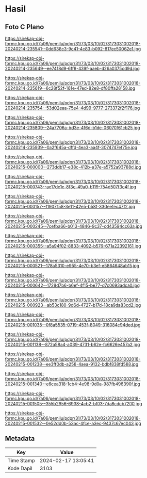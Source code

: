 # Hasil

## Foto C Plano

https://sirekap-obj-formc.kpu.go.id/7a06/pemilu/pdpr/31/73/03/10/02/3173031002018-20240214-235541--0dd638c3-9c41-4c83-b092-817ec50062e1.jpg

https://sirekap-obj-formc.kpu.go.id/7a06/pemilu/pdpr/31/73/03/10/02/3173031002018-20240214-235649--ee7418d9-6ff8-439f-aaeb-d26a0375cd9d.jpg

https://sirekap-obj-formc.kpu.go.id/7a06/pemilu/pdpr/31/73/03/10/02/3173031002018-20240214-235619--6c28f52f-161e-47ed-82e8-df80ffa28158.jpg

https://sirekap-obj-formc.kpu.go.id/7a06/pemilu/pdpr/31/73/03/10/02/3173031002018-20240214-235754--53d02eaa-75e4-4d99-9777-273372f2f176.jpg

https://sirekap-obj-formc.kpu.go.id/7a06/pemilu/pdpr/31/73/03/10/02/3173031002018-20240214-235809--24a7706a-bd3e-4f6d-b1de-06070f61cb25.jpg

https://sirekap-obj-formc.kpu.go.id/7a06/pemilu/pdpr/31/73/03/10/02/3173031002018-20240214-235939--0a2f645a-dffd-4ea3-aa4f-3074747ef75e.jpg

https://sirekap-obj-formc.kpu.go.id/7a06/pemilu/pdpr/31/73/03/10/02/3173031002018-20240215-000000--273ddb17-e38c-412b-a37e-a5752a93788d.jpg

https://sirekap-obj-formc.kpu.go.id/7a06/pemilu/pdpr/31/73/03/10/02/3173031002018-20240215-000743--ae17de1e-8f3e-49a0-b119-754d507f3c4f.jpg

https://sirekap-obj-formc.kpu.go.id/7a06/pemilu/pdpr/31/73/03/10/02/3173031002018-20240215-000157--f1907158-3e11-42e5-b58f-330eefec47f2.jpg

https://sirekap-obj-formc.kpu.go.id/7a06/pemilu/pdpr/31/73/03/10/02/3173031002018-20240215-000245--7cefba66-b013-4846-9c37-cd43594cc63a.jpg

https://sirekap-obj-formc.kpu.go.id/7a06/pemilu/pdpr/31/73/03/10/02/3173031002018-20240215-000355--a5a94f02-8833-4092-b576-671a22392161.jpg

https://sirekap-obj-formc.kpu.go.id/7a06/pemilu/pdpr/31/73/03/10/02/3173031002018-20240215-000521--178a5310-e955-4e70-b3ef-e5864648ab15.jpg

https://sirekap-obj-formc.kpu.go.id/7a06/pemilu/pdpr/31/73/03/10/02/3173031002018-20240215-000642--1728d7b6-b6ef-4f15-be77-d7c0693adca0.jpg

https://sirekap-obj-formc.kpu.go.id/7a06/pemilu/pdpr/31/73/03/10/02/3173031002018-20240215-000923--ab53c180-9d6d-4727-b17d-18ca9da83cd2.jpg

https://sirekap-obj-formc.kpu.go.id/7a06/pemilu/pdpr/31/73/03/10/02/3173031002018-20240215-001035--0f8a5535-0719-453f-8049-316084c94ded.jpg

https://sirekap-obj-formc.kpu.go.id/7a06/pemilu/pdpr/31/73/03/10/02/3173031002018-20240215-001138--872a58a4-a039-4731-b62e-fc6626e457a2.jpg

https://sirekap-obj-formc.kpu.go.id/7a06/pemilu/pdpr/31/73/03/10/02/3173031002018-20240215-001238--ee3ff0db-a258-4aea-9132-bdbf838fd588.jpg

https://sirekap-obj-formc.kpu.go.id/7a06/pemilu/pdpr/31/73/03/10/02/3173031002018-20240215-001340--e6cea318-1cb4-4e98-9d0a-987fb496390f.jpg

https://sirekap-obj-formc.kpu.go.id/7a06/pemilu/pdpr/31/73/03/10/02/3173031002018-20240215-001505--355b2956-6938-4cb2-bf03-7da8cdcb7200.jpg

https://sirekap-obj-formc.kpu.go.id/7a06/pemilu/pdpr/31/73/03/10/02/3173031002018-20240215-001532--0e52dd0b-53ac-4fce-a3ec-9437c67ec043.jpg


## Metadata

| Key        | Value               |
| ---------- | ------------------- |
| Time Stamp | 2024-02-17 13:05:41 |
| Kode Dapil | 3103                |



